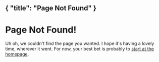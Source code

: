 { "title": "Page Not Found" }
---

# Page Not Found!

Uh oh, we couldn't find the page you wanted.
I hope it's having a lovely time, wherever it went.
For now, your best bet is probably to [start at the homepage](/).
